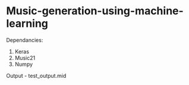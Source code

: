 # Music-generation-using-machine-learning
Dependancies: 
1. Keras
2. Music21
3. Numpy

Output - test_output.mid
